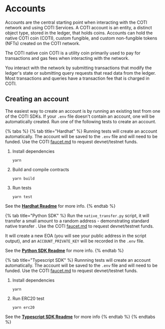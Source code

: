 # Accounts

Accounts are the central starting point when interacting with the COTI network and using COTI Services. A COTI account is an entity, a distinct object type, stored in the ledger, that holds coins. Accounts can hold the native COTI coin (COTI), custom fungible, and custom non-fungible tokens (NFTs) created on the COTI network.

The COTI native coin COTI is a utility coin primarily used to pay for transactions and gas fees when interacting with the network.&#x20;

You interact with the network by submitting transactions that modify the ledger's state or submitting query requests that read data from the ledger. Most transactions and queries have a transaction fee that is charged in COTI.

## Creating an account

The easiest way to create an account is by running an existing test from one of the COTI SDKs. If your `.env` file doesn't contain an account, one will be automatically created. Run one of the following tests to create an account.

{% tabs %}
{% tab title="Hardhat" %}
Running tests will create an account automatically. The account will be saved to the `.env` file and will need to be funded. Use the COTI [faucet.md](../../readme-1/faucet.md "mention") to request devnet/testnet funds.

1.  Install dependencies

    ```
    yarn
    ```
2.  Build and compile contracts

    ```
    yarn build
    ```
3.  Run tests

    ```
    yarn test
    ```

See the [**Hardhat Readme**](https://github.com/coti-io/confidentiality-contracts?tab=readme-ov-file#hardhat-confidential-contracts---usage) for more info.
{% endtab %}

{% tab title="Python SDK" %}
Run the `native_transfer.py` script, it will transfer a small amount to a random address - demonstrating standard native transfer . Use the COTI [faucet.md](../../readme-1/faucet.md "mention") to request devnet/testnet funds.

It will create a new EOA (you will see your public address in the script output), and an `ACCOUNT_PRIVATE_KEY` will be recorded in the `.env` file.

See the [**Python SDK Readme**](https://github.com/coti-io/coti-sdk-python) for more info.
{% endtab %}

{% tab title="Typescript SDK" %}
Runnning tests will create an account automatically. The account will be saved to the `.env` file and will need to be funded. Use the COTI [faucet.md](../../readme-1/faucet.md "mention") to request devnet/testnet funds.

1.  Install dependencies

    ```
    yarn
    ```
2.  Run ERC20 test

    ```
    yarn erc20
    ```

See the [**Typescript SDK Readme**](https://github.com/coti-io/coti-sdk-typescript) for more info
{% endtab %}
{% endtabs %}

